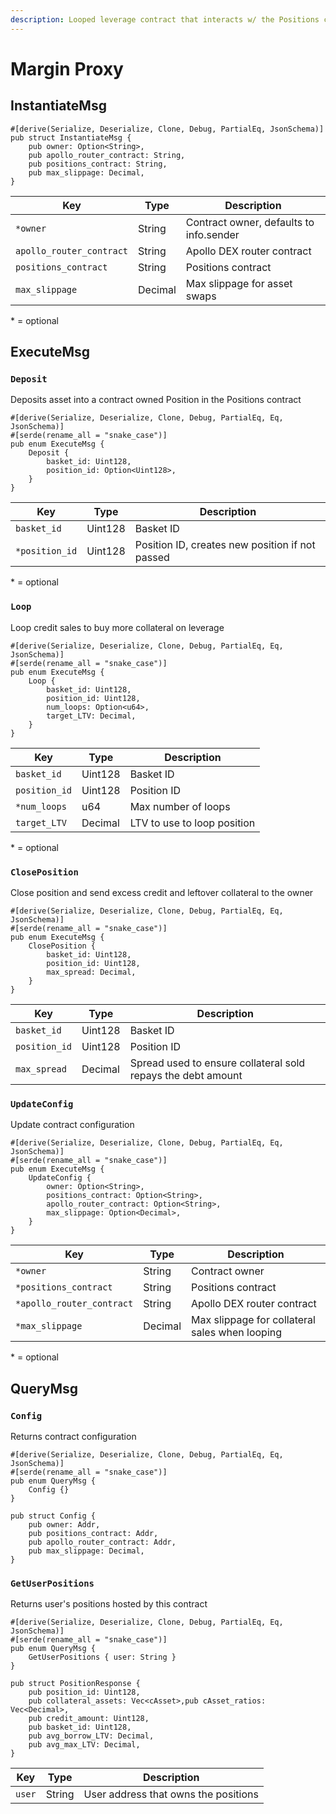 ```yaml
---
description: Looped leverage contract that interacts w/ the Positions contract for the user
---
```


# Margin Proxy

## InstantiateMsg

```
#[derive(Serialize, Deserialize, Clone, Debug, PartialEq, JsonSchema)]
pub struct InstantiateMsg {
    pub owner: Option<String>,
    pub apollo_router_contract: String,
    pub positions_contract: String,
    pub max_slippage: Decimal,
}
```

| Key                      | Type    | Description                             |
| ------------------------ | ------- | --------------------------------------- |
| `*owner`                 | String  | Contract owner, defaults to info.sender |
| `apollo_router_contract` | String  | Apollo DEX router contract              |
| `positions_contract`     | String  | Positions contract                      |
| `max_slippage`           | Decimal | Max slippage for asset swaps            |

&#x20;\* = optional

## ExecuteMsg

### `Deposit`

Deposits asset into a contract owned Position in the Positions contract

```
#[derive(Serialize, Deserialize, Clone, Debug, PartialEq, Eq, JsonSchema)]
#[serde(rename_all = "snake_case")]
pub enum ExecuteMsg {
    Deposit {
        basket_id: Uint128,
        position_id: Option<Uint128>, 
    }
}
```

| Key            | Type    | Description                                     |
| -------------- | ------- | ----------------------------------------------- |
| `basket_id`    | Uint128 | Basket ID                                       |
| `*position_id` | Uint128 | Position ID, creates new position if not passed |

&#x20;\* = optional

### `Loop`

Loop credit sales to buy more collateral on leverage

```
#[derive(Serialize, Deserialize, Clone, Debug, PartialEq, Eq, JsonSchema)]
#[serde(rename_all = "snake_case")]
pub enum ExecuteMsg {
    Loop {
        basket_id: Uint128,
        position_id: Uint128,
        num_loops: Option<u64>,
        target_LTV: Decimal,
    }
}
```

| Key           | Type    | Description                  |
| ------------- | ------- | ---------------------------- |
| `basket_id`   | Uint128 | Basket ID                    |
| `position_id` | Uint128 | Position ID                  |
| `*num_loops`  | u64     | Max number of loops          |
| `target_LTV`  | Decimal | LTV to use to loop position  |

&#x20;\* = optional

### `ClosePosition`

Close position and send excess credit and leftover collateral to the owner

```
#[derive(Serialize, Deserialize, Clone, Debug, PartialEq, Eq, JsonSchema)]
#[serde(rename_all = "snake_case")]
pub enum ExecuteMsg {
    ClosePosition {
        basket_id: Uint128,
        position_id: Uint128,
        max_spread: Decimal,
    }
}
```

| Key           | Type    | Description                                                   |
| ------------- | ------- | ------------------------------------------------------------- |
| `basket_id`   | Uint128 | Basket ID                                                     |
| `position_id` | Uint128 | Position ID                                                   |
| `max_spread`  | Decimal | Spread used to ensure collateral sold repays the debt amount  |

### `UpdateConfig`

Update contract configuration

```
#[derive(Serialize, Deserialize, Clone, Debug, PartialEq, Eq, JsonSchema)]
#[serde(rename_all = "snake_case")]
pub enum ExecuteMsg {
    UpdateConfig {
        owner: Option<String>,
        positions_contract: Option<String>,
        apollo_router_contract: Option<String>,
        max_slippage: Option<Decimal>,
    }
}
```

| Key                       | Type    | Description                                    |
| ------------------------- | ------- | ---------------------------------------------- |
| `*owner`                  | String  | Contract owner                                 |
| `*positions_contract`     | String  | Positions contract                             |
| `*apollo_router_contract` | String  | Apollo DEX router contract                     |
| `*max_slippage`           | Decimal | Max slippage for collateral sales when looping |

&#x20;\* = optional

## QueryMsg

### `Config`

Returns contract configuration

```
#[derive(Serialize, Deserialize, Clone, Debug, PartialEq, Eq, JsonSchema)]
#[serde(rename_all = "snake_case")]
pub enum QueryMsg {
    Config {}
}

pub struct Config {
    pub owner: Addr,
    pub positions_contract: Addr,
    pub apollo_router_contract: Addr,
    pub max_slippage: Decimal,
}
```

### `GetUserPositions`

Returns user's positions hosted by this contract

```
#[derive(Serialize, Deserialize, Clone, Debug, PartialEq, Eq, JsonSchema)]
#[serde(rename_all = "snake_case")]
pub enum QueryMsg {
    GetUserPositions { user: String }
}

pub struct PositionResponse {
    pub position_id: Uint128,
    pub collateral_assets: Vec<cAsset>,pub cAsset_ratios: Vec<Decimal>,
    pub credit_amount: Uint128,
    pub basket_id: Uint128,
    pub avg_borrow_LTV: Decimal,
    pub avg_max_LTV: Decimal,
}
```

| Key    | Type   | Description                          |
| ------ | ------ | ------------------------------------ |
| `user` | String | User address that owns the positions |
